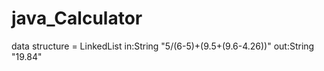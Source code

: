 # java_Calculator
data structure = LinkedList
in:String "5/(6-5)+(9.5+(9.6-4.26))"
out:String "19.84"
